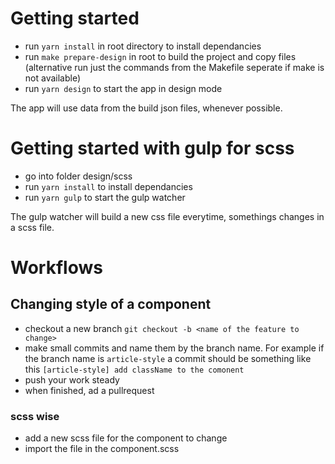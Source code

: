 # Getting started
* run `yarn install` in root directory to install dependancies
* run `make prepare-design` in root to build the project and copy files (alternative run just the commands from the Makefile seperate if make is not available)
* run `yarn design` to start the app in design mode

The app will use data from the build json files, whenever possible. 

# Getting started with gulp for scss 
* go into folder design/scss
* run `yarn install` to install dependancies
* run `yarn gulp` to start the gulp watcher

The gulp watcher will build a new css file everytime, somethings changes in a scss file.

# Workflows
## Changing style of a component
* checkout a new branch `git checkout -b <name of the feature to change>`
* make small commits and name them by the branch name. For example if the branch name is `article-style` a commit should be something like this `[article-style] add className to the comonent`
* push your work steady
* when finished, ad a pullrequest 
### scss wise
* add a new scss file for the component to change
* import the file in the component.scss